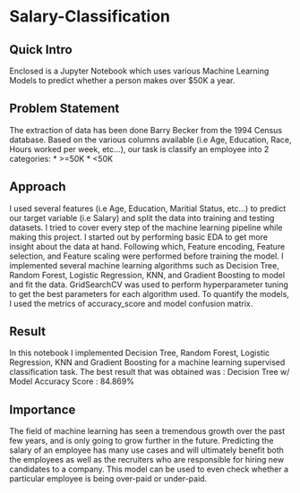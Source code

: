 # Salary-Classification

## Quick Intro
Enclosed is a Jupyter Notebook which uses various Machine Learning Models to predict whether a person makes over $50K a year.

## Problem Statement
The extraction of data has been done Barry Becker from the 1994 Census database.
Based on the various columns available (i.e Age, Education, Race, Hours worked per week, etc...), our task is classify an employee into 2 categories: 
                                                                                                                                                    * &gt;=50K 
                                                                                                                                                    * <50K 

## Approach
I used several features (i.e Age, Education, Maritial Status, etc...) to predict our target variable (i.e Salary) and split the data into training and testing datasets.
I tried to cover every step of the machine learning pipeline while making this project. I started out by performing basic EDA to get more insight about the data at hand. Following which, Feature encoding, Feature selection, and Feature scaling were performed before training the model. I implemented several machine learning algorithms such as Decision Tree, Random Forest, Logistic Regression, KNN, and Gradient Boosting to model and fit the data. GridSearchCV was used to perform hyperparameter tuning to get the best parameters for each algorithm used. To quantify the models, I used the metrics of accuracy_score and model confusion matrix. 

## Result
In this notebook I implemented Decision Tree, Random Forest, Logistic Regression, KNN and Gradient Boosting for a machine learning supervised classification task. The best result that was obtained was : Decision Tree w/ Model Accuracy Score : 84.869%

## Importance
The field of machine learning has seen a tremendous growth over the past few years, and is only going to grow further in the future. 
Predicting the salary of an employee has many use cases and will ultimately benefit both the employees as well as the recruiters who are responsible for hiring new candidates to a company. This model can be used to even check whether a particular employee is being over-paid or under-paid.


